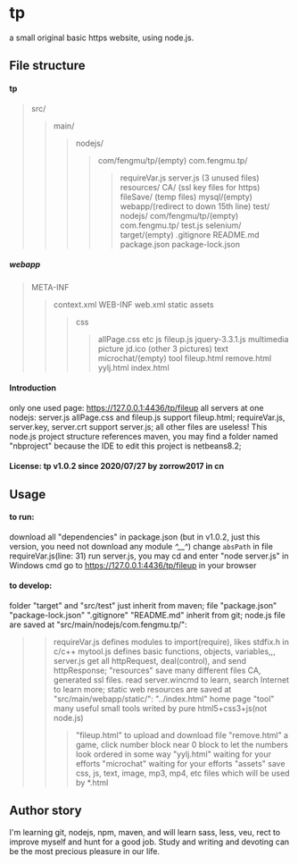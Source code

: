tp
============
a small original basic https website, using node.js. 


File structure
------------

#### tp
>src/
>>main/
>>>nodejs/
>>>>com/fengmu/tp/(empty)
>>>>com.fengmu.tp/
>>>>>requireVar.js
>>>>>server.js
>>>>>(3 unused files)
>>>resources/
>>>>CA/
>>>>>(ssl key files for https)
>>>>fileSave/
>>>>>(temp files)
>>>>mysql/(empty)
>>>webapp/(redirect to down 15th line)
>>test/
>>>nodejs/
>>>>com/fengmu/tp/(empty)
>>>>com.fengmu.tp/
>>>>>test.js
>>>selenium/
>target/(empty)
>.gitignore
>README.md
>package.json
>package-lock.json

##### webapp
>META-INF
>>context.xml
>WEB-INF
>>web.xml
>static
>>assets
>>>css
>>>>allPage.css
>>>etc
>>>js
>>>>fileup.js
>>>>jquery-3.3.1.js
>>>multimedia
>>>picture
>>>>jd.ico
>>>>(other 3 pictures)
>>>text
>>microchat/(empty)
>>tool
>>>fileup.html
>>>remove.html
>>>yylj.html
>index.html

#### Introduction
only one used page: https://127.0.0.1:4436/tp/fileup
all servers at one nodejs: server.js 
allPage.css and fileup.js support fileup.html; 
requireVar.js, server.key, server.crt support server.js;
all other files are useless! 
This node.js project structure references maven, you may find a folder named "nbproject" because the IDE to edit this project is netbeans8.2; 

#### License:  tp  v1.0.2  since 2020/07/27  by zorrow2017  in cn



Usage
------------

#### to run: 
download all "dependencies" in package.json (but in v1.0.2, just this version, you need not download any module *^__^*)
change `absPath` in file requireVar.js(line: 31)
run server.js, you may cd and enter "node server.js" in Windows cmd
go to https://127.0.0.1:4436/tp/fileup in your browser

#### to develop: 
folder "target" and "src/test" just inherit from maven;
file "package.json" "package-lock.json" ".gitignore" "README.md" inherit from git; 
node.js file are saved at "src/main/nodejs/com.fengmu.tp/": 
>>requireVar.js defines modules to import(require), likes stdfix.h in c/c++
>>mytool.js defines basic functions, objects, variables,,,
>>server.js get all httpRequest, deal(control), and send httpResponse; 
"resources" save many different files
>>CA, generated ssl files. read server.wincmd to learn, search Internet to learn more; 
static web resources are saved at "src/main/webapp/static/": 
>>"../index.html" home page
>>"tool" many useful small tools writed by pure html5+css3+js(not node.js)
>>>"fileup.html" to upload and download file
>>>"remove.html" a game, click number block near 0 block to let the numbers look ordered in some way
>>>"yylj.html" waiting for your efforts
>>"microchat" waiting for your efforts
>>"assets" save css, js, text, image, mp3, mp4, etc files which will be used by *.html



Author story
------------

I'm learning git, nodejs, npm, maven, and will learn sass, less, veu, rect to improve myself and hunt for a good job.
Study and writing and devoting can be the most precious pleasure in our life. 


